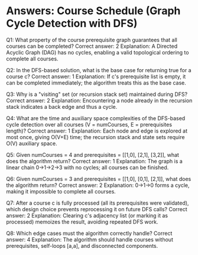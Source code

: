 # Answers: Course Schedule (Graph Cycle Detection with DFS)

Q1: What property of the course prerequisite graph guarantees that all courses can be completed?
Correct answer: 2
Explanation: A Directed Acyclic Graph (DAG) has no cycles, enabling a valid topological ordering to complete all courses.

Q2: In the DFS-based solution, what is the base case for returning true for a course c?
Correct answer: 1
Explanation: If c's prerequisite list is empty, it can be completed immediately; the algorithm treats this as the base case.

Q3: Why is a "visiting" set (or recursion stack set) maintained during DFS?
Correct answer: 2
Explanation: Encountering a node already in the recursion stack indicates a back edge and thus a cycle.

Q4: What are the time and auxiliary space complexities of the DFS-based cycle detection over all courses (V = numCourses, E = prerequisites length)?
Correct answer: 1
Explanation: Each node and edge is explored at most once, giving O(V+E) time; the recursion stack and state sets require O(V) auxiliary space.

Q5: Given numCourses = 4 and prerequisites = [[1,0], [2,1], [3,2]], what does the algorithm return?
Correct answer: 1
Explanation: The graph is a linear chain 0→1→2→3 with no cycles; all courses can be finished.

Q6: Given numCourses = 3 and prerequisites = [[1,0], [0,1], [2,1]], what does the algorithm return?
Correct answer: 2
Explanation: 0→1→0 forms a cycle, making it impossible to complete all courses.

Q7: After a course c is fully processed (all its prerequisites were validated), which design choice prevents reprocessing it on future DFS calls?
Correct answer: 2
Explanation: Clearing c's adjacency list (or marking it as processed) memoizes the result, avoiding repeated DFS work.

Q8: Which edge cases must the algorithm correctly handle?
Correct answer: 4
Explanation: The algorithm should handle courses without prerequisites, self-loops [a,a], and disconnected components.
